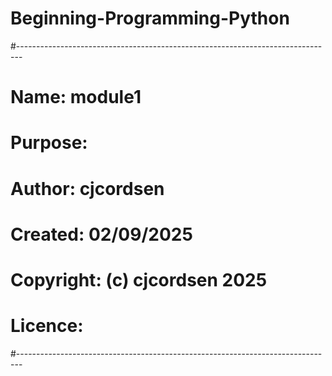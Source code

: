 # Beginning-Programming-Python
#-------------------------------------------------------------------------------
# Name:        module1
# Purpose:
#
# Author:      cjcordsen
#
# Created:     02/09/2025
# Copyright:   (c) cjcordsen 2025
# Licence:     <your licence>
#-------------------------------------------------------------------------------
